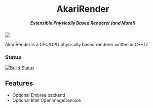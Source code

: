 <h1 align="center">AkariRender</h1>
<h5 align="center">Extensible Physically Based Renderer (and More!)</h5>

![](gallery/final-bdpt.png)

AkariRender is a CPU/GPU physically based renderer written in C++17.
### Status
[![Build Status](https://travis-ci.org/shiinamiyuki/AkariRender.svg?branch=master)](https://travis-ci.org/shiinamiyuki/AkariRender)

## Features
 - Optional Embree backend
 - Optional Intel OpenImageDenoise


